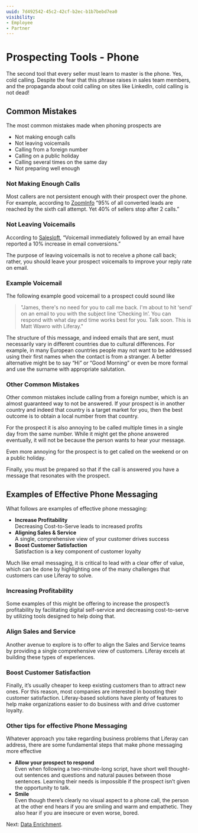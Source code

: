 ```yaml
---
uuid: 7d492542-45c2-42cf-b2ec-b1b7bebd7ea0
visibility: 
- Employee
- Partner
---
```


# Prospecting Tools - Phone

The second tool that every seller must learn to master is the phone. Yes, cold calling. Despite the fear that this phrase raises in sales team members, and the propaganda about cold calling on sites like LinkedIn, cold calling is not dead!

## Common Mistakes

The most common mistakes made when phoning prospects are

* Not making enough calls
* Not leaving voicemails
* Calling from a foreign number
* Calling on a public holiday
* Calling several times on the same day
* Not preparing well enough

### Not Making Enough Calls

Most callers are not persistent enough with their prospect over the phone. For example, according to [ZoomInfo](https://pipeline.zoominfo.com/sales/sales-follow-up-statistics) “95% of all converted leads are reached by the sixth call attempt. Yet 40% of sellers stop after 2 calls.”

### Not Leaving Voicemails

According to [Salesloft](https://salesloft.com/resources/blog/5-prospect-channels-your-sales-process-needs/), “Voicemail immediately followed by an email have reported a 10% increase in email conversions.”

The purpose of leaving voicemails is not to receive a phone call back; rather, you should leave your prospect voicemails to improve your reply rate on email.

### Example Voicemail

The following example good voicemail to a prospect could sound like

> "James, there's no need for you to call me back. I'm about to hit ‘send’ on an email to you with the subject line ‘Checking In’. You can respond with what day and time works best for you. Talk soon. This is Matt Wawro with Liferay."

The structure of this message, and indeed emails that are sent, must necessarily vary in different countries due to cultural differences. For example, in many European countries people may not want to be addressed using their first names when the contact is from a stranger. A better alternative might be to say “Hi” or “Good Morning” or even be more formal and use the surname with appropriate salutation.

### Other Common Mistakes

Other common mistakes include calling from a foreign number, which is an almost guaranteed way to not be answered. If your prospect is in another country and indeed that country is a target market for you, then the best outcome is to obtain a local number from that country. 

For the prospect it is also annoying to be called multiple times in a single day from the same number. While it might get the phone answered eventually, it will not be because the person wants to hear your message.

Even more annoying for the prospect is to get called on the weekend or on a public holiday.

Finally, you must be prepared so that if the call is answered you have a message that resonates with the prospect.

## Examples of Effective Phone Messaging 

What follows are examples of effective phone messaging:

* **Increase Profitability** \
Decreasing Cost-to-Serve leads to increased profits
* **Aligning Sales & Service** \
A single, comprehensive view of your customer drives success
* **Boost Customer Satisfaction** \
Satisfaction is a key component of customer loyalty

Much like email messaging, it is critical to lead with a clear offer of value, which can be done by highlighting one of the many challenges that customers can use Liferay to solve.

### Increasing Profitability

Some examples of this might be offering to increase the prospect’s profitability by facilitating digital self-service and decreasing cost-to-serve by utilizing tools designed to help doing that.

### Align Sales and Service

Another avenue to explore is to offer to align the Sales and Service teams by providing a single comprehensive view of customers. Liferay excels at building these types of experiences.

### Boost Customer Satisfaction

Finally, it’s usually cheaper to keep existing customers than to attract new ones. For this reason, most companies are interested in boosting their customer satisfaction. Liferay-based solutions have plenty of features to help make organizations easier to do business with and drive customer loyalty.

### Other tips for effective Phone Messaging

Whatever approach you take regarding business problems that Liferay can address, there are some fundamental steps that make phone messaging more effective

* **Allow your prospect to respond** \
Even when following a two-minute-long script, have short well thought-out sentences and questions and natural pauses between those sentences. Learning their needs is impossible if the prospect isn’t given the opportunity to talk.
* **Smile** \
Even though there’s clearly no visual aspect to a phone call, the person at the other end hears if you are smiling and warm and empathetic. They also hear if you are insecure or even worse, bored.

Next: [Data Enrichment](./data-enrichment.md). 
